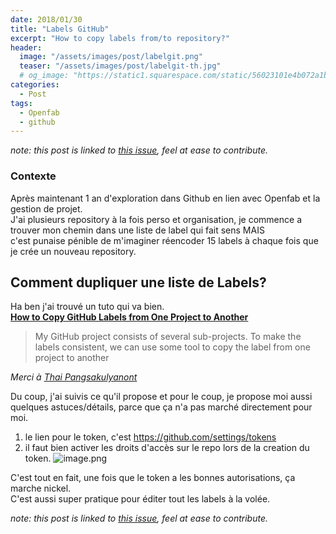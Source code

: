 ```yaml
---
date: 2018/01/30
title: "Labels GitHub"
excerpt: "How to copy labels from/to repository?"
header:
  image: "/assets/images/post/labelgit.png"
  teaser: "/assets/images/post/labelgit-th.jpg"
  # og_image: "https://static1.squarespace.com/static/56023101e4b072a1b1866505/t/56be1e4b37013b18611e028b/1455300256034/before-after.jpg"
categories:
  - Post
tags:
  - Openfab
  - github
---
```


*note: this post is linked to [this issue](https://github.com/nicolasdb/nicolasdb.github.io/issues/22), feel at ease to contribute.*

### Contexte
Après maintenant 1 an d'exploration dans Github en lien avec Openfab et la gestion de projet.   
J'ai plusieurs repository à la fois perso et organisation, je commence a trouver mon chemin dans une liste de label qui fait sens MAIS    
c'est punaise pénible de m'imaginer réencoder 15 labels à chaque fois que je crée un nouveau repository.


## Comment dupliquer une liste de Labels?

Ha ben j'ai trouvé un tuto qui va bien.   
[**How to Copy GitHub Labels from One Project to Another**](https://medium.com/@dtinth/how-to-copy-github-labels-from-one-project-to-another-1857adc73e0f)  
>My GitHub project consists of several sub-projects. To make the labels consistent, we can use some tool to copy the label from one project to another

*Merci à [Thai Pangsakulyanont](https://medium.com/@dtinth)*

Du coup, j'ai suivis ce qu'il propose et pour le coup, je propose moi aussi quelques astuces/détails, parce que ça n'a pas marché directement pour moi.

1. le lien pour le token, c'est https://github.com/settings/tokens
2. il faut bien activer les droits d'accès sur le repo lors de la creation du token.
![image.png](https://images.zenhubusercontent.com/599be89f8f62dc7798c39c2f/f84bbe58-f1f7-4dd9-adab-824a1eda8d86)

C'est tout en fait, une fois que le token a les bonnes autorisations, ça marche nickel.   
C'est aussi super pratique pour éditer tout les labels à la volée.

*note: this post is linked to [this issue](https://github.com/nicolasdb/nicolasdb.github.io/issues/22), feel at ease to contribute.*
